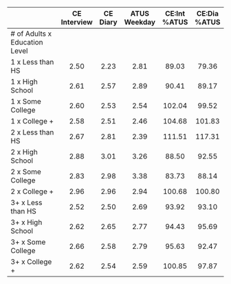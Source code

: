 
|                      | CE<br>Interview |  CE<br>Diary | ATUS<br>Weekday | CE:Int<br>%ATUS | CE:Dia<br>%ATUS |
| -------------------- | :----------: | :----------: | :----------: | :----------: | :----------: |
| # of Adults x Education Level |              |              |              |              |              |
| 1 x Less than HS     |         2.50 |         2.23 |         2.81 |        89.03 |        79.36 |
| 1 x High School      |         2.61 |         2.57 |         2.89 |        90.41 |        89.17 |
| 1 x Some College     |         2.60 |         2.53 |         2.54 |       102.04 |        99.52 |
| 1 x College +        |         2.58 |         2.51 |         2.46 |       104.68 |       101.83 |
| 2 x Less than HS     |         2.67 |         2.81 |         2.39 |       111.51 |       117.31 |
| 2 x High School      |         2.88 |         3.01 |         3.26 |        88.50 |        92.55 |
| 2 x Some College     |         2.83 |         2.98 |         3.38 |        83.73 |        88.14 |
| 2 x College +        |         2.96 |         2.96 |         2.94 |       100.68 |       100.80 |
| 3+ x Less than HS    |         2.52 |         2.50 |         2.69 |        93.92 |        93.10 |
| 3+ x High School     |         2.62 |         2.65 |         2.77 |        94.43 |        95.69 |
| 3+ x Some College    |         2.66 |         2.58 |         2.79 |        95.63 |        92.47 |
| 3+ x College +       |         2.62 |         2.54 |         2.59 |       100.85 |        97.87 |

